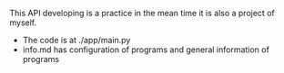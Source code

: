 This API developing is a practice in the mean time it is also a project of myself.

* The code is at ./app/main.py
* info.md has configuration of programs and general information of programs